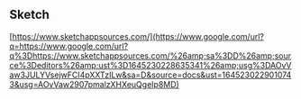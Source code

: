 ## Sketch

[https://www.sketchappsources.com/](https://www.google.com/url?q=https://www.google.com/url?q%3Dhttps://www.sketchappsources.com/%26amp;sa%3DD%26amp;source%3Deditors%26amp;ust%3D1645230228635341%26amp;usg%3DAOvVaw3JULYVsejwFCI4pXXTzILw&sa=D&source=docs&ust=1645230229010743&usg=AOvVaw2907pmalzXHXeuQgeIp8MD)